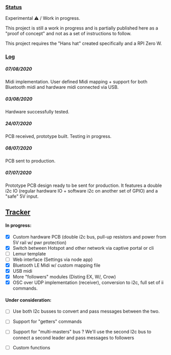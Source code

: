 ### [Status](#status)

Experimental ⚠️ / Work in progress.

This project is still a work in progress and is partially published here as a "proof of concept" and not as a set of instructions to follow.

This project requires the "Hans hat" created specifically and a RPI Zero W.

### [Log](#log)

##### 07/08/2020

Midi implementation. User defined Midi mapping + support for both Bluetooth midi and hardware midi connected via USB.

##### 03/08/2020

Hardware successfully tested. 

##### 24/07/2020

PCB received, prototype built. Testing in progress. 

##### 08/07/2020

PCB sent to production.

##### 07/07/2020

Prototype PCB design ready to be sent for production. It features a double i2c IO (regular hardware IO + software i2c on another set of GPIO) and a "safe" 5V input.



## [Tracker](#tracker)


#### In progress:

- [x] Custom hardware PCB (double i2c bus, pull-up resistors and power from 5V rail w/ pwr protection)
- [x] Switch between Hotspot and other network via captive portal or cli
- [ ] Lemur template
- [ ] Web interface (Settings via node app)
- [x] Bluetooth LE Midi w/ custom mapping file
- [x] USB midi
- [x] More "followers" modules (Disting EX, W/, Crow)
- [x] OSC over UDP implementation (receiver), conversion to i2c, full set of ii commands.

#### Under consideration:

- [ ] Use both I2c busses to convert and pass messages between the two.
- [ ] Support for "getters" commands
- [ ] Support for "multi-masters" bus ? We'll use the second I2c bus to connect a second leader and pass messages to followers
- [ ] Custom functions 


